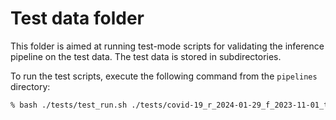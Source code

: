 # Test data folder

This folder is aimed at running test-mode scripts for validating the inference
pipeline on the test data. The test data is stored in subdirectories.

To run the test scripts, execute the following command from the `pipelines` directory:

```bash
% bash ./tests/test_run.sh ./tests/covid-19_r_2024-01-29_f_2023-11-01_t_2024-01-29/model_runs 1000 28
```

